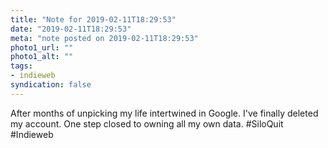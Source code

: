 ```yaml
---
title: "Note for 2019-02-11T18:29:53"
date: "2019-02-11T18:29:53"
meta: "note posted on 2019-02-11T18:29:53"
photo1_url: ""
photo1_alt: ""
tags:
- indieweb
syndication: false
---
```

After months of unpicking my life intertwined in Google. I've finally deleted my account. One step closed to owning all my own data. #SiloQuit #Indieweb
